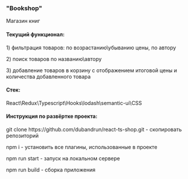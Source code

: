 ### "Bookshop" 
<p>Магазин книг</p>

#### Текущий функционал:
<p>1) фильтрация товаров: по возрастанию\убыванию цены, по автору</p> 
<p>2) поиск товаров по названию\автору</p> 
<p>3) добавление товаров в корзину с отображением итоговой цены и количества добавленного товара</p>

#### Стек:
<p>React\Redux\Typescript\Hooks\lodash\semantic-ui\СSS</p> 

#### Инструкция по развёртке проекта:
<p>git clone https://github.com/dubandrun/react-ts-shop.git - скопировать репозиторий</p> 
<p>npm i - установить все плагины, использованные в проекте</p> 
<p>npm run start - запуск на локальном сервере</p> 
<p>npm run build - сборка приложения</p>



